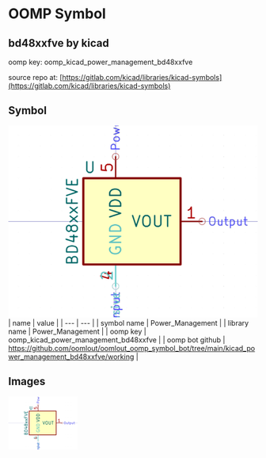 # OOMP Symbol  
## bd48xxfve  by kicad  
  
oomp key: oomp_kicad_power_management_bd48xxfve  
  
source repo at: [https://gitlab.com/kicad/libraries/kicad-symbols](https://gitlab.com/kicad/libraries/kicad-symbols)  
## Symbol  
  
[![working.png](working_600.png)](working.png)  
| name | value | 
| --- | --- | 
| symbol name | Power_Management | 
| library name | Power_Management | 
| oomp key | oomp_kicad_power_management_bd48xxfve | 
| oomp bot github | https://github.com/oomlout/oomlout_oomp_symbol_bot/tree/main/kicad_power_management_bd48xxfve/working | 
## Images  
  
[![working.png](working_140.png)](working.png)  
